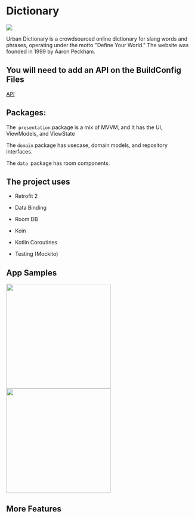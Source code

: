 # Dictionary


 <p align="left">
      
 <img src="https://img.shields.io/badge/status-incomplete-orange.svg" />
      
</p>

Urban Dictionary is a crowdsourced online dictionary for slang words and phrases, operating under the motto "Define Your World." The website was founded in 1999 by Aaron Peckham.

## You will need to add an API on the BuildConfig Files
[API](https://market.mashape.com/community/urban-dictionary)

## Packages:
The` presentation` package is a mix of MVVM, and It has the UI, ViewModels, and ViewState

The `domain` package has usecase, domain models, and repository interfaces.

The `data `package has room components.


## The project uses
- Retrofit 2

- Data Binding

- Room DB

- Koin

- Kotlin Coroutines

- Testing (Mockito)

## App Samples
<img src="https://user-images.githubusercontent.com/11560987/76270331-481ab300-624b-11ea-9ae0-23cb803c054f.jpg" width="280"/> <img src="https://user-images.githubusercontent.com/11560987/76462063-6ac9da80-63b7-11ea-8d83-906a7751457f.jpg" width="280"/> 

## More Features
